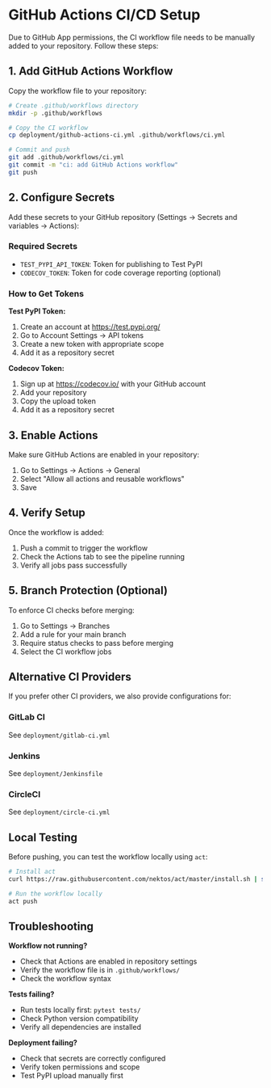 # GitHub Actions CI/CD Setup

Due to GitHub App permissions, the CI workflow file needs to be manually added to your repository. Follow these steps:

## 1. Add GitHub Actions Workflow

Copy the workflow file to your repository:

```bash
# Create .github/workflows directory
mkdir -p .github/workflows

# Copy the CI workflow
cp deployment/github-actions-ci.yml .github/workflows/ci.yml

# Commit and push
git add .github/workflows/ci.yml
git commit -m "ci: add GitHub Actions workflow"
git push
```

## 2. Configure Secrets

Add these secrets to your GitHub repository (Settings → Secrets and variables → Actions):

### Required Secrets
- `TEST_PYPI_API_TOKEN`: Token for publishing to Test PyPI
- `CODECOV_TOKEN`: Token for code coverage reporting (optional)

### How to Get Tokens

**Test PyPI Token:**
1. Create an account at https://test.pypi.org/
2. Go to Account Settings → API tokens
3. Create a new token with appropriate scope
4. Add it as a repository secret

**Codecov Token:**
1. Sign up at https://codecov.io/ with your GitHub account
2. Add your repository
3. Copy the upload token
4. Add it as a repository secret

## 3. Enable Actions

Make sure GitHub Actions are enabled in your repository:
1. Go to Settings → Actions → General
2. Select "Allow all actions and reusable workflows"
3. Save

## 4. Verify Setup

Once the workflow is added:
1. Push a commit to trigger the workflow
2. Check the Actions tab to see the pipeline running
3. Verify all jobs pass successfully

## 5. Branch Protection (Optional)

To enforce CI checks before merging:
1. Go to Settings → Branches
2. Add a rule for your main branch
3. Require status checks to pass before merging
4. Select the CI workflow jobs

## Alternative CI Providers

If you prefer other CI providers, we also provide configurations for:

### GitLab CI
See `deployment/gitlab-ci.yml`

### Jenkins
See `deployment/Jenkinsfile`

### CircleCI
See `deployment/circle-ci.yml`

## Local Testing

Before pushing, you can test the workflow locally using `act`:

```bash
# Install act
curl https://raw.githubusercontent.com/nektos/act/master/install.sh | sudo bash

# Run the workflow locally
act push
```

## Troubleshooting

**Workflow not running?**
- Check that Actions are enabled in repository settings
- Verify the workflow file is in `.github/workflows/`
- Check the workflow syntax

**Tests failing?**
- Run tests locally first: `pytest tests/`
- Check Python version compatibility
- Verify all dependencies are installed

**Deployment failing?**
- Check that secrets are correctly configured
- Verify token permissions and scope
- Test PyPI upload manually first